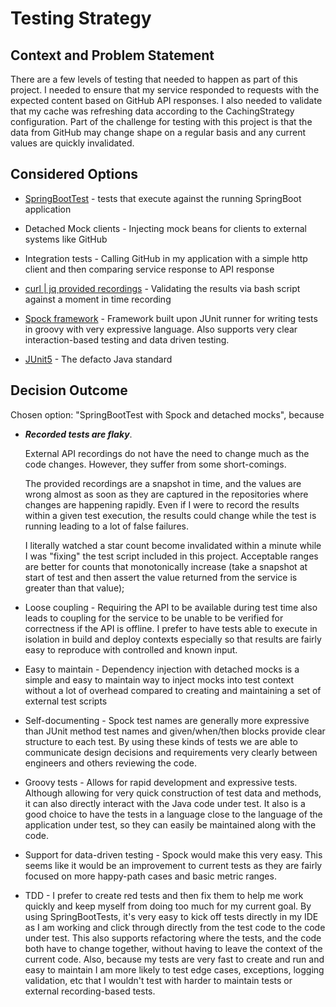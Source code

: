 # Testing Strategy

## Context and Problem Statement
There are a few levels of testing that needed to happen as part of this project. I needed to ensure that my service
responded to requests with the expected content based on GitHub API responses. I also needed to validate that my cache
was refreshing data according to the CachingStrategy configuration.
Part of the challenge for testing with this project is that the data from GitHub may change shape on a regular basis
and any current values are quickly invalidated.

## Considered Options

* [SpringBootTest](https://docs.spring.io/spring-boot/docs/current/api/org/springframework/boot/test/context/SpringBootTest.html) - 
  tests that execute against the running SpringBoot application
* Detached Mock clients - Injecting mock beans for clients to external systems like GitHub
  
* Integration tests - Calling GitHub in my application with a simple http client and then comparing service response to API response
* [curl | jq provided recordings](/api-suite-fixed.sh) - Validating the results via bash script against a moment in time recording
  
* [Spock framework](http://spockframework.org/spock/docs/1.3/index.html) - Framework built upon JUnit runner for writing tests in groovy with very expressive
  language. Also supports very clear interaction-based testing and data driven testing.
* [JUnit5](https://junit.org/junit5/docs/current/user-guide/) - The defacto Java standard


## Decision Outcome

Chosen option: "SpringBootTest with Spock and detached mocks", because

* **_Recorded tests are flaky_**. 

  External API recordings do not have the need to change much as the code changes. However, they suffer from some short-comings.

  The provided recordings are a snapshot in time, and the values are wrong almost as soon as they are captured in the 
  repositories where changes are happening rapidly. Even if I were to record the results within a given test execution, the results could change
  while the test is running leading to a lot of false failures. 
  
  I literally watched a star count become invalidated within a minute 
  while I was "fixing" the test script included in this project. Acceptable ranges are better for counts that monotonically increase
  (take a snapshot at start of test and then assert the value returned from the service is greater than that value); 
  
* Loose coupling - Requiring the API to be available during test time also leads to coupling for the service to be unable to be verified for correctness if the API is offline.
I prefer to have tests able to execute in isolation in build and deploy contexts especially so that results are fairly easy to reproduce with controlled and known input.
  
* Easy to maintain - Dependency injection with detached mocks is a simple and easy to maintain way to inject mocks into test context without a lot of overhead compared
to creating and maintaining a set of external test scripts 
  
* Self-documenting - Spock test names are generally more expressive than JUnit method test names and given/when/then blocks provide clear structure to each test.
By using these kinds of tests we are able to communicate design decisions and requirements very clearly between engineers and others reviewing the code.
  
* Groovy tests - Allows for rapid development and expressive tests. Although allowing for very quick construction of test data and methods, it can also
directly interact with the Java code under test. It also is a good choice to have the tests in a language close to the language of the application under
  test, so they can easily be maintained along with the code.
  
* Support for data-driven testing - Spock would make this very easy. This seems like it would be an improvement
to current tests as they are fairly focused on more happy-path cases and basic metric ranges.
  
* TDD - I prefer to create red tests and then fix them to help me work quickly and keep myself from doing too much for my current goal. By using SpringBootTests, it's very
easy to kick off tests directly in my IDE as I am working and click through directly from the test code to the code under test. This also supports refactoring where the tests, 
  and the code both have to change together, without having to leave the context of the current code. Also, because my tests are very fast to create and run and easy to maintain
  I am more likely to test edge cases, exceptions, logging validation, etc that I wouldn't test with harder to maintain tests or external recording-based tests.

  
